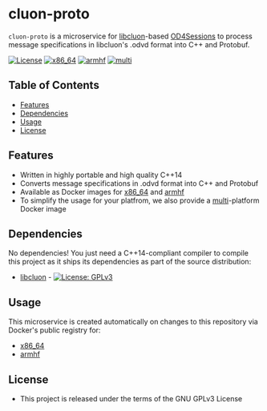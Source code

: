 # cluon-proto

`cluon-proto` is a microservice for [libcluon](https://github.com/chrberger/libcluon)-based [OD4Sessions](https://github.com/chalmers-revere/opendlv) to process message specifications in libcluon's .odvd format
into C++ and Protobuf.

[![License](https://img.shields.io/badge/license-GPL--3-blue.svg)](https://raw.githubusercontent.com/chrberger/libcluon/master/LICENSE) [![x86_64](https://img.shields.io/badge/platform-x86_64-blue.svg)](https://hub.docker.com/r/chrberger/cluon-proto-amd64/tags/) [![armhf](https://img.shields.io/badge/platform-armhf-blue.svg)](https://hub.docker.com/r/chrberger/cluon-proto-armhf/tags/)  [![multi](https://img.shields.io/badge/platform-multi-blue.svg)](https://hub.docker.com/r/chrberger/cluon-proto-multi/tags/)

## Table of Contents
* [Features](#features)
* [Dependencies](#dependencies)
* [Usage](#usage)
* [License](#license)

## Features
* Written in highly portable and high quality C++14
* Converts message specifications in .odvd format into C++ and Protobuf
* Available as Docker images for [x86_64](https://hub.docker.com/r/chrberger/cluon-proto-amd64/tags/) and [armhf](https://hub.docker.com/r/chrberger/cluon-proto-armhf/tags/)
* To simplify the usage for your platfrom, we also provide a  [multi](https://hub.docker.com/r/chrberger/cluon-proto-multi/tags/)-platform Docker image

## Dependencies
No dependencies! You just need a C++14-compliant compiler to compile this
project as it ships its dependencies as part of the source distribution:

* [libcluon](https://github.com/chrberger/libcluon) - [![License: GPLv3](https://img.shields.io/badge/license-GPL--3-blue.svg
)](https://www.gnu.org/licenses/gpl-3.0.txt)

## Usage
This microservice is created automatically on changes to this repository via Docker's public registry for:
* [x86_64](https://hub.docker.com/r/chrberger/cluon-proto-amd64/tags/)
* [armhf](https://hub.docker.com/r/chrberger/cluon-proto-armhf/tags/)


## License

* This project is released under the terms of the GNU GPLv3 License
